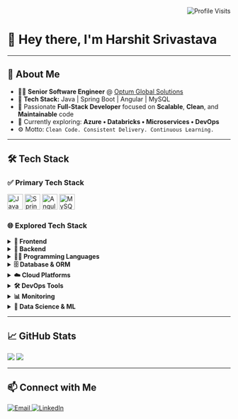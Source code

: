 <p align="right">
  <img src="https://visitor-badge.laobi.icu/badge?page_id=ahhirst279&left_text=Profile%20Visits" alt="Profile Visits" />
</p>

# 👋 Hey there, I'm Harshit Srivastava


---

## 🚀 About Me

- 👨‍💻 **Senior Software Engineer** @ [Optum Global Solutions](https://www.optum.in/)
- 🧰 **Tech Stack:** Java | Spring Boot | Angular | MySQL  
- 💼 Passionate **Full-Stack Developer** focused on **Scalable**, **Clean**, and **Maintainable** code  
- 🌱 Currently exploring: **Azure • Databricks • Microservices • DevOps**   
- ⚙️ Motto: `Clean Code. Consistent Delivery. Continuous Learning.`

---

## 🛠️ Tech Stack

### ✅ Primary Tech Stack
  <p float="left">
    <img src="https://www.vectorlogo.zone/logos/java/java-icon.svg" width="35" height="35" title="Java"/>
    <img src="https://www.vectorlogo.zone/logos/springio/springio-icon.svg" width="35" height="35" title="Spring Boot"/>
    <img src="https://www.vectorlogo.zone/logos/angular/angular-icon.svg" width="35" height="35" title="Angular"/>
    <img src="https://www.vectorlogo.zone/logos/mysql/mysql-icon.svg" width="35" height="35" title="MySQL"/>
  </p>

### 🌐 Explored Tech Stack

<details>
  <summary><strong>🎨 Frontend</strong></summary>
  <br/>
  <p float="left">
    <img src="https://www.vectorlogo.zone/logos/w3_html5/w3_html5-icon.svg" width="30" height="30" title="HTML5" hspace="2"/>
    <img src="https://www.vectorlogo.zone/logos/w3_css/w3_css-icon.svg" width="30" height="30" title="CSS3" hspace="2"/>
    <img src="https://www.vectorlogo.zone/logos/javascript/javascript-icon.svg" width="30" height="30" title="JavaScript" hspace="2"/>
    <img src="https://www.vectorlogo.zone/logos/typescriptlang/typescriptlang-icon.svg" width="30" height="30" title="TypeScript" hspace="2"/>
    <img src="https://www.vectorlogo.zone/logos/angular/angular-icon.svg" width="30" height="30" title="Angular" hspace="2"/>
  </p>
</details>

<details>
  <summary><strong>🧰 Backend</strong></summary>
  <br/>
  <p float="left">
    <img src="https://www.vectorlogo.zone/logos/java/java-icon.svg" width="30" height="30" title="Java" hspace="2"/>
    <img src="https://www.vectorlogo.zone/logos/springio/springio-icon.svg" width="30" height="30" title="Spring Boot" hspace="2"/>
    <img src="https://www.vectorlogo.zone/logos/python/python-icon.svg" width="30" height="30" title="Python" hspace="2"/>
    <img src="https://www.vectorlogo.zone/logos/apache_kafka/apache_kafka-icon.svg" width="30" height="30" title="Apache Kafka" hspace="2"/>
    <img src="https://www.vectorlogo.zone/logos/camunda/camunda-icon.svg" width="30" height="30" title="Camunda" hspace="2"/>
  </p>
</details>

<details>
  <summary><strong>👨‍💻 Programming Languages</strong></summary>
  <br/>
  <p float="left">
    <img src="https://raw.githubusercontent.com/devicons/devicon/master/icons/c/c-original.svg" width="30" height="30" title="C" hspace="2"/>
    <img src="https://raw.githubusercontent.com/devicons/devicon/master/icons/cplusplus/cplusplus-original.svg" width="30" height="30" title="C++" hspace="2"/>
    <img src="https://www.vectorlogo.zone/logos/python/python-icon.svg" width="30" height="30" title="Python" hspace="2"/>
    <img src="https://www.vectorlogo.zone/logos/java/java-icon.svg" width="30" height="30" title="Java" hspace="2"/>
  </p>
</details>

<details>
  <summary><strong>🗄️ Database & ORM</strong></summary>
  <br/>
  <p float="left">
    <img src="https://www.vectorlogo.zone/logos/mysql/mysql-icon.svg" width="30" height="30" title="MySQL" hspace="2"/>
    <img src="https://www.vectorlogo.zone/logos/postgresql/postgresql-icon.svg" width="30" height="30" title="PostgreSQL" hspace="2"/>
    <img src="https://www.vectorlogo.zone/logos/graphql/graphql-icon.svg" width="30" height="30" title="GraphQL" hspace="2"/>
    <img src="https://www.vectorlogo.zone/logos/getpostman/getpostman-icon.svg" width="30" height="30" title="Postman" hspace="2"/>
  </p>
</details>

<details>
  <summary><strong>☁️ Cloud Platforms</strong></summary>
  <br/>
  <p float="left">
    <img src="https://www.vectorlogo.zone/logos/microsoft_azure/microsoft_azure-icon.svg" width="30" height="30" title="Azure" hspace="10"/>
  </p>
</details>

<details>
  <summary><strong>🛠️ DevOps Tools</strong></summary>
  <br/>
  <p float="left">
    <img src="https://www.vectorlogo.zone/logos/docker/docker-icon.svg" width="30" height="30" title="Docker" hspace="2"/>
    <img src="https://www.vectorlogo.zone/logos/kubernetes/kubernetes-icon.svg" width="30" height="30" title="Kubernetes" hspace="2"/>
    <img src="https://www.vectorlogo.zone/logos/openshift/openshift-icon.svg" width="30" height="30" title="OpenShift" hspace="2"/>
    <img src="https://www.vectorlogo.zone/logos/git-scm/git-scm-icon.svg" width="30" height="30" title="Git" hspace="2"/>
    <img src="https://www.vectorlogo.zone/logos/github/github-icon.svg" width="30" height="30" title="GitHub Actions" hspace="2"/>
  </p>
</details>

<details>
  <summary><strong>📊 Monitoring</strong></summary>
  <br/>
  <p float="left">
    <img src="https://www.vectorlogo.zone/logos/splunk/splunk-icon.svg" width="30" height="30" title="Splunk" hspace="2"/>
  </p>
</details>

<details>
  <summary><strong>🧠 Data Science & ML</strong></summary>
  <br/>
  <p float="left">
    <img src="https://www.vectorlogo.zone/logos/tensorflow/tensorflow-icon.svg" width="30" height="30" title="TensorFlow" hspace="2"/>
    <img src="https://upload.wikimedia.org/wikipedia/commons/3/32/OpenCV_Logo_with_text_svg_version.svg" width="30" height="30" title="OpenCV" hspace="2"/>
  </p>
</details>



---

## 📈 GitHub Stats

<p float="left">
  <img src="https://github-readme-stats.vercel.app/api?username=ahhirst279&show_icons=true&theme=tokyonight" height="160"/>
  <img src="https://github-readme-stats.vercel.app/api/top-langs/?username=ahhirst279&layout=compact&theme=tokyonight" height="160"/>
</p>

---

## 📫 Connect with Me
<a href="mailto:dev.harshit.1024@gmail.com">
  <img src="https://www.vectorlogo.zone/logos/gmail/gmail-icon.svg" width="40" height="40" alt="Email" />
</a>
<a href="http://linkedin.com/in/harshit-srivastava-377737170" target="_blank">
  <img src="https://www.vectorlogo.zone/logos/linkedin/linkedin-icon.svg" width="40" height="40" alt="LinkedIn" />
</a>

